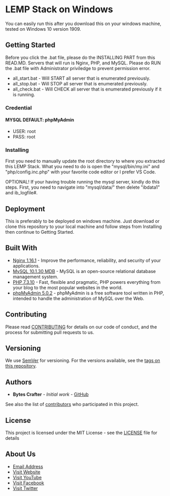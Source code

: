 # LEMP Stack on Windows

You can easily run this after you download this on your windows machine, tested on Windows 10 version 1909. 

## Getting Started

Before you click the .bat file, please do the INSTALLING PART from this READ.MD. Servers that will run is Nginx, PHP, and MySQL. Please do RUN the .bat file with Administrator priviledge to prevent permission error.

- all_start.bat - Will START all server that is enumerated previously.
- all_stop.bat - Will STOP all server that is enumerated previously.
- all_check.bat - Will CHECK all server that is enumerated previously if it is running.

### Credential

#### MYSQL DEFAULT: phpMyAdmin
- USER: root
- PASS: root

### Installing

First you need to manually update the root directory to where you extracted this LEMP Stack. What you need to do is open the "mysql/bin/my.ini" and "php/config.inc.php" with your favorite code editor or I prefer VS Code.

OPTIONAL! If your having trouble running the mysql server, kindly do this steps. First, you need to navigate into "mysql/data/" then delete "ibdata1" and ib_logfile#.

## Deployment

This is preferably to be deployed on windows machine. Just download or clone this repository to your local machine and follow steps from Installing then continue to Getting Started.

## Built With

* [Nginx 1.16.1](https://www.nginx.com/) - Improve the performance, reliability, and security of your applications.
* [MySQL 10.1.30 MDB](https://www.mysql.com/) - MySQL is an open-source relational database management system.
* [PHP 7.3.10](https://www.php.net/) - Fast, flexible and pragmatic, PHP powers everything from your blog to the most popular websites in the world.
* [phpMyAdmin 5.0.2](https://www.phpmyadmin.net/) - phpMyAdmin is a free software tool written in PHP, intended to handle the administration of MySQL over the Web.

## Contributing

Please read [CONTRIBUTING](CONTRIBUTING) for details on our code of conduct, and the process for submitting pull requests to us.

## Versioning

We use [SemVer](http://semver.org/) for versioning. For the versions available, see the [tags on this repository](https://github.com/BytesCrafter/LEMP-Stack-on-Windows/releases). 

## Authors

* **Bytes Crafter** - *Initial work* - [GitHub](https://github.com/BytesCrafter)

See also the list of [contributors](https://github.com/BytesCrafter/LEMP-Stack-on-Windows/graphs/contributors) who participated in this project.

## License

This project is licensed under the MIT License - see the [LICENSE](LICENSE) file for details

## About Us

* [Email Address](mailto:support@bytescrafter.net)
* [Visit Website](https://bytescrafter.net)
* [Visit YouTube](https://www.youtube.com/channel/UCHXZUImmr9aSKmYpKXqN9vQ)
* [Visit Facebook](https://www.facebook.com/BytesCrafterPH)
* [Visit Twitter](https://twitter.com/BytesCrafter)